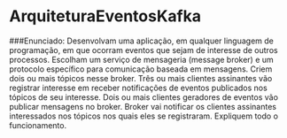 # ArquiteturaEventosKafka

###Enunciado:
Desenvolvam uma aplicação, em qualquer linguagem de programação, em que ocorram eventos que sejam de interesse de outros processos. 
Escolham um serviço de mensageria (message broker) e um protocolo específico para comunicação baseada em mensagens. 
Criem dois ou mais tópicos nesse broker.
Três ou mais clientes assinantes vão registrar interesse em receber notificações de eventos publicados nos tópicos de seu interesse.
Dois ou mais clientes geradores de eventos vão publicar mensagens no broker.
Broker vai notificar os clientes assinantes interessados nos tópicos nos quais eles se registraram. 
Expliquem todo o funcionamento.
